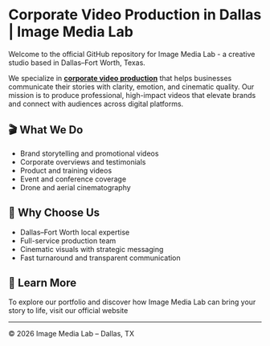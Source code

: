 # Corporate Video Production in Dallas | Image Media Lab

Welcome to the official GitHub repository for Image Media Lab - a creative studio based in Dallas–Fort Worth, Texas.

We specialize in [**corporate video production**](https://www.imagemedialab.com) that helps businesses communicate their stories with clarity, emotion, and cinematic quality. Our mission is to produce professional, high-impact videos that elevate brands and connect with audiences across digital platforms.

## 🎬 What We Do
- Brand storytelling and promotional videos  
- Corporate overviews and testimonials  
- Product and training videos  
- Event and conference coverage  
- Drone and aerial cinematography  

## 🧠 Why Choose Us
- Dallas–Fort Worth local expertise  
- Full-service production team  
- Cinematic visuals with strategic messaging  
- Fast turnaround and transparent communication  

## 🌟 Learn More
To explore our portfolio and discover how Image Media Lab can bring your story to life, visit our official website

---

© 2026 Image Media Lab – Dallas, TX  
